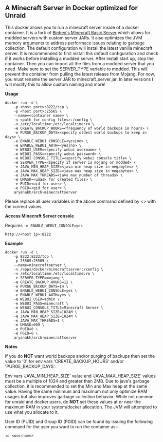 ## A Minecraft Server in Docker optimized for Unraid

This docker allows you to run a minecraft server inside of a docker container. It is a fork of [Binhex's Minecraft Basic Server](https://github.com/binhex/arch-minecraftserver) which allows for modded servers with custom server JARs. It also optimizes the JVM memory arguments to address performace issues relating to garbage collection. The default configuration will install the latest vanilla minecraft server. It is recommended to first install this default configuration and check if it works before installing a modded server. After install start up, stop the container. Then you can import all the files from a modded server that you need. Make sure to set the SERVER_TYPE variable to modded. This will prevent the container from pulling the latest release from Mojang. For now, you must rename the server JAR to minecraft_server.jar. In later versions I will modify this to allow custom naming and more! 


**Usage**
```
docker run -d \
    -p <host port>:8222/tcp \
    -p <host port>:25565 \
    --name=<container name> \
    -v <path for config files>:/config \
    -v /etc/localtime:/etc/localtime:ro \
    -e CREATE_BACKUP_HOURS=<frequency of world backups in hours> \
    -e PURGE_BACKUP_DAYS=<specify oldest world backups to keep in days> \
    -e ENABLE_WEBUI_CONSOLE=<yes|no> \
    -e ENABLE_WEBUI_AUTH=<yes|no> \
    -e WEBUI_USER=<specify webui username> \
    -e WEBUI_PASS=<specify webui password> \
    -e WEBUI_CONSOLE_TITLE=<specify webui console title> \
    -e SERVER_TYPE=<specify if server is mojang or modded> \
    -e JAVA_MIN_HEAP_SIZE=<java min heap size in megabytes> \
    -e JAVA_MAX_HEAP_SIZE=<java max heap size in megabytes> \
    -e JAVA_MAX_THREADS=<java max number of threads> \
    -e UMASK=<umask for created files> \
    -e PUID=<uid for user> \
    -e PGID=<gid for user> \
    aryanakh/arch-minecraftserver
```

Please replace all user variables in the above command defined by <> with the correct values.

**Access Minecraft Server console**

Requires `-e ENABLE_WEBUI_CONSOLE=yes`

`http://<host ip>:8222`

**Example**
```
docker run -d \
    -p 8222:8222/tcp \
    -p 25565:25565 \
    --name=minecraftserver \
    -v /apps/docker/minecraftserver:/config \
    -v /etc/localtime:/etc/localtime:ro \
    -e SERVER_TYPE=mojang \
    -e CREATE_BACKUP_HOURS=12 \
    -e PURGE_BACKUP_DAYS=14 \
    -e ENABLE_WEBUI_CONSOLE=yes \
    -e ENABLE_WEBUI_AUTH=yes \
    -e WEBUI_USER=admin \
    -e WEBUI_PASS=minecraft \
    -e WEBUI_CONSOLE_TITLE=Minecraft Server \
    -e JAVA_MIN_HEAP_SIZE=1024M \
    -e JAVA_MAX_HEAP_SIZE=1024M \
    -e JAVA_MAX_THREADS=1 \
    -e UMASK=000 \
    -e PUID=0 \
    -e PGID=0 \
    aryanakh/arch-minecraftserver
```

**Notes**

If you do **NOT** want world backups and/or purging of backups then set the value to '0' for env vars 'CREATE_BACKUP_HOURS' and/or 'PURGE_BACKUP_DAYS'.

Env vars 'JAVA_MIN_HEAP_SIZE' value and 'JAVA_MAX_HEAP_SIZE' values must be a multiple of 1024 and greater than 2MB. Due to java's garbage collection, it is recommended to set the Min and Max heap at the same value. Having the same minimum and maximum not only optimize RAM usages but also improves garbage collection behavior. While not common for unraid and docker users, do **NOT** set these values at or near the maximum RAM in your system/docker allocation. The JVM will attempted to use what you allocate to it.

User ID (PUID) and Group ID (PGID) can be found by issuing the following command for the user you want to run the container as:-

```
id <username>
```
